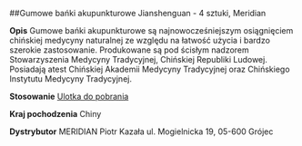 ##Gumowe bańki akupunkturowe Jianshenguan - 4 sztuki, Meridian

**Opis** Gumowe bańki akupunkturowe są najnowocześniejszym osiągnięciem chińskiej medycyny naturalnej ze względu na łatwość użycia i bardzo szerokie zastosowanie. Produkowane są pod ścisłym nadzorem Stowarzyszenia
Medycyny Tradycyjnej, Chińskiej Republiki Ludowej. Posiadają atest Chińskiej Akademii Medycyny Tradycyjnej oraz Chińskiego Instytutu Medycyny Tradycyjnej.

**Stosowanie** [Ulotka do pobrania](https://static.waleriana.pl/downloads/0236-ulotka-do-baniek.pdf)

**Kraj pochodzenia** Chiny

**Dystrybutor** MERIDIAN Piotr Kazała
ul. Mogielnicka 19, 05-600 Grójec
